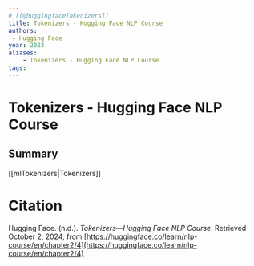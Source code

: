 ```yaml
---
# [[@huggingfaceTokenizers]]
title: Tokenizers - Hugging Face NLP Course
authors: 
 - Hugging Face  
year: 2023
aliases:
    - Tokenizers - Hugging Face NLP Course
tags:
---
```

# Tokenizers - Hugging Face NLP Course

## Summary

[[mlTokenizers|Tokenizers]]


# Citation

Hugging Face. (n.d.). _Tokenizers—Hugging Face NLP Course_. Retrieved October 2, 2024, from [https://huggingface.co/learn/nlp-course/en/chapter2/4](https://huggingface.co/learn/nlp-course/en/chapter2/4)


